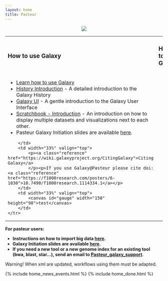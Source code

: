 ```yaml
---
layout: home
title: Pasteur
---
```


<div style='text-align: center; margin-bottom: 1em'>
<img src="https://galaxy.pasteur.fr/static/images/LogoIP-CNRS-C3BI.png" />
</div>

<table>
	<tbody><tr>
		<td align="left" width="33%"><h3>How to use Galaxy</h3></td>
		 <td width="33%"><h3>How to cite Galaxy</h3></td>
		 <td width="33%"><h3>Cluster Load</h3></td>
	</tr>
	<tr>
		<td align="left" width="33%" valign="top">
			<ul>
				<li><a target="_blank" class="reference" href="http://wiki.galaxyproject.org/Learn">Learn how to use Galaxy</a></li>
				<li><a target="_blank" class="reference" href="https://galaxy-dev.web.pasteur.fr/tours/core.history">History Introduction</a> - A detailed introduction to the Galaxy History</li>
				<li><a target="_blank" class="reference" href="https://galaxy-dev.web.pasteur.fr/tours/core.galaxy_ui">Galaxy UI</a> - A gentle introduction to the Galaxy User Interface</li>
				<li><a target="_blank" class="reference" href="https://galaxy-dev.web.pasteur.fr/tours/core.scratchbook">Scratchbook - Introduction</a> - An introduction on how to display multiple datasets and visualizations next to each other.</li>
				<li>Pasteur Galaxy Initiation slides are available <a href="https://c3bi-pasteur-fr.github.io/Galaxy_training_material/galaxy_initiation/slides/galaxy_initiation#1">here</a>.</li>
			</ul>

		</td>
		<td width="33%" valign="top">
			<p><a class="reference" href="https://wiki.galaxyproject.org/CitingGalaxy">Citing Galaxy</a>
			</p><p>If you use Galaxy@Pasteur please cite doi:<a class="reference" href="https://f1000research.com/posters/6-1030">10.7490/f1000research.1114334.1</a></p>
		</td>
		<td width="33%" valign="top">
			<canvas id="gauge" width="150" height="90">test</canvas>
		</td>
	</tr>
</tbody></table>



<div class="alert alert-info"> <p><strong>For pasteur users:</strong></p><strong>
	<ul>
	  <li><strong>Instructions on how to import big data <a href="https://c3bi-pasteur-fr.github.io/Galaxy_training_material/galaxy_initiation/slides/upload_Pasteur#1">here</a>.</strong></li>
	  <li><strong>Galaxy Initiation slides are available <a href="https://c3bi-pasteur-fr.github.io/Galaxy_training_material/galaxy_initiation/slides/galaxy_initiation#1">here</a>.</strong></li>
	<li><strong>If you need a new tool or a new genome index for an existing tool (bwa, blast, star...), send an email to <a target="_blank" class="reference" href="mailto:galaxy@pasteur.fr">Pasteur_galaxy_support</a>.</strong></li>
	</ul>
	</strong></div>

<div class="alert alert-warning">
Warning! When xml are updated, workflows using them must be adapted.
</div>


{% include home_news_events.html %}
{% include home_done.html %}
